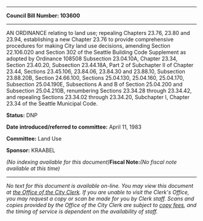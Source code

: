 

********

**Council Bill Number: 103600**
********

 AN ORDINANCE relating to land use; repealing Chapters 23.76, 23.80 and 23.94, establishing a new Chapter 23.76 to provide comprehensive procedures for making City land use decisions, amending Section 22.106.020 and Section 302 of the Seattle Building Code Supplement as adopted by Ordinance 108508 Subsection 23.04.10A, Chapter 23.34, Section 23.40.20, Subsection 23.44.18A, Part 2 of Subchapter II of Chapter 23.44, Sections 23.45.106, 23.84.06, 23.84.30 and 23.88.10, Subsection 23.88.20B, Section 24.66.100, Sections 25.04.130, 25.04.160, 25.04.170, Subsection 25.04.190E, Subsections A and B of Section 25.04.200 and Subsection 25.04.210B, renumbering Sections 23.34.28 through 23.34.42, and repealing Sections 23.34.02 through 23.34.20, Subchapter I, Chapter 23.34 of the Seattle Municipal Code.

**Status:** DNP
   
   
**Date introduced/referred to committee:** April 11, 1983
   
**Committee:** Land Use
   
**Sponsor:** KRAABEL
   
   
_(No indexing available for this document)_**Fiscal Note:**_(No fiscal note available at this time)_
********

_No text for this document is available on-line. You may view this document at [the Office of the City Clerk](http://www.seattle.gov/leg/clerk/contactUs.htm). If you are unable to visit the Clerk's Office, you may request a copy or scan be made for you by Clerk staff. Scans and copies provided by the Office of the City Clerk are subject to [copy fees](http://clerk.seattle.gov/~public/clerkfees.htm), and the timing of service is dependent on the availability of staff._

